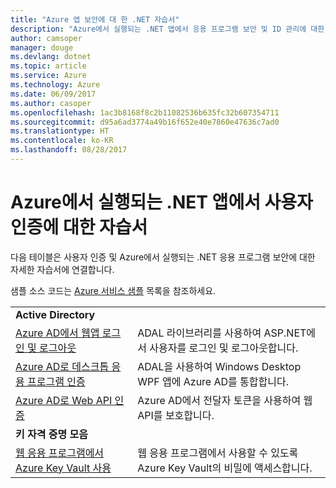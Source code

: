 ```yaml
---
title: "Azure 앱 보안에 대 한 .NET 자습서"
description: "Azure에서 실행되는 .NET 앱에서 응용 프로그램 보안 및 ID 관리에 대한 자습서입니다."
author: camsoper
manager: douge
ms.devlang: dotnet
ms.topic: article
ms.service: Azure
ms.technology: Azure
ms.date: 06/09/2017
ms.author: casoper
ms.openlocfilehash: 1ac3b8168f8c2b11082536b635fc32b607354711
ms.sourcegitcommit: d95a6ad3774a49b16f652e40e7860e47636c7ad0
ms.translationtype: HT
ms.contentlocale: ko-KR
ms.lasthandoff: 08/28/2017
---
```

# <a name="tutorials-for-authenticating-users-in-your-net-apps-running-on-azure"></a>Azure에서 실행되는 .NET 앱에서 사용자 인증에 대한 자습서

다음 테이블은 사용자 인증 및 Azure에서 실행되는 .NET 응용 프로그램 보안에 대한 자세한 자습서에 연결합니다.

샘플 소스 코드는 [Azure 서비스 샘플](https://azure.microsoft.com/resources/samples/?platform=dotnet) 목록을 참조하세요.

| | |
|---|---|
|**Active Directory**||
| [Azure AD에서 웹앱 로그인 및 로그아웃][1] | ADAL 라이브러리를 사용하여 ASP.NET에서 사용자를 로그인 및 로그아웃합니다.
| [Azure AD로 데스크톱 응용 프로그램 인증][2]| ADAL을 사용하여 Windows Desktop WPF 앱에 Azure AD를 통합합니다. | 
| [Azure AD로 Web API 인증][3] | Azure AD에서 전달자 토큰을 사용하여 웹 API를 보호합니다. |
|**키 자격 증명 모음**||
| [웹 응용 프로그램에서 Azure Key Vault 사용][4] | 웹 응용 프로그램에서 사용할 수 있도록 Azure Key Vault의 비밀에 액세스합니다. | 

[1]: /azure/active-directory/develop/active-directory-devquickstarts-webapp-dotnet
[2]: /azure/active-directory/develop/active-directory-devquickstarts-dotnet
[3]: /azure/active-directory/develop/active-directory-devquickstarts-webapi-dotnet
[4]: /azure/key-vault/key-vault-use-from-web-application